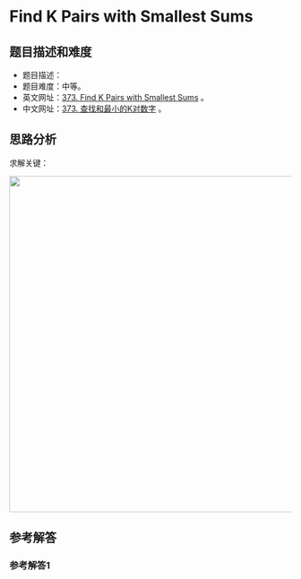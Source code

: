 # Find K Pairs with Smallest Sums

## 题目描述和难度
+ 题目描述：
+ 题目难度：中等。
+ 英文网址：[373. Find K Pairs with Smallest Sums](https://leetcode.com/problems/find-k-pairs-with-smallest-sums/description/)  。
+ 中文网址：[373. 查找和最小的K对数字](https://leetcode-cn.com/problems/find-k-pairs-with-smallest-sums/description/)  。
## 思路分析
求解关键：

<img src="https://liweiwei1419.github.io/images/leetcode-solution/" width="600">

## 参考解答
### 参考解答1

```java

```